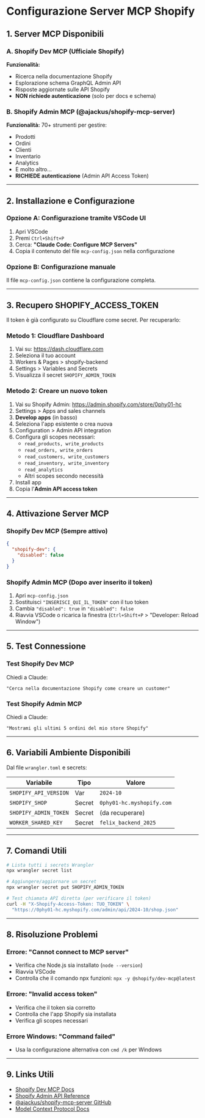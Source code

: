 # Configurazione Server MCP Shopify

## 1. Server MCP Disponibili

### A. Shopify Dev MCP (Ufficiale Shopify)
**Funzionalità:**
- Ricerca nella documentazione Shopify
- Esplorazione schema GraphQL Admin API
- Risposte aggiornate sulle API Shopify
- **NON richiede autenticazione** (solo per docs e schema)

### B. Shopify Admin MCP (@ajackus/shopify-mcp-server)
**Funzionalità:** 70+ strumenti per gestire:
- Prodotti
- Ordini
- Clienti
- Inventario
- Analytics
- E molto altro...
- **RICHIEDE autenticazione** (Admin API Access Token)

---

## 2. Installazione e Configurazione

### Opzione A: Configurazione tramite VSCode UI

1. Apri VSCode
2. Premi `Ctrl+Shift+P`
3. Cerca: **"Claude Code: Configure MCP Servers"**
4. Copia il contenuto del file `mcp-config.json` nella configurazione

### Opzione B: Configurazione manuale

Il file `mcp-config.json` contiene la configurazione completa.

---

## 3. Recupero SHOPIFY_ACCESS_TOKEN

Il token è già configurato su Cloudflare come secret. Per recuperarlo:

### Metodo 1: Cloudflare Dashboard
1. Vai su: https://dash.cloudflare.com
2. Seleziona il tuo account
3. Workers & Pages > shopify-backend
4. Settings > Variables and Secrets
5. Visualizza il secret `SHOPIFY_ADMIN_TOKEN`

### Metodo 2: Creare un nuovo token
1. Vai su Shopify Admin: https://admin.shopify.com/store/0phy01-hc
2. Settings > Apps and sales channels
3. **Develop apps** (in basso)
4. Seleziona l'app esistente o crea nuova
5. Configuration > Admin API integration
6. Configura gli scopes necessari:
   - `read_products, write_products`
   - `read_orders, write_orders`
   - `read_customers, write_customers`
   - `read_inventory, write_inventory`
   - `read_analytics`
   - Altri scopes secondo necessità
7. Install app
8. Copia l'**Admin API access token**

---

## 4. Attivazione Server MCP

### Shopify Dev MCP (Sempre attivo)
```json
{
  "shopify-dev": {
    "disabled": false
  }
}
```

### Shopify Admin MCP (Dopo aver inserito il token)
1. Apri `mcp-config.json`
2. Sostituisci `"INSERISCI_QUI_IL_TOKEN"` con il tuo token
3. Cambia `"disabled": true` in `"disabled": false`
4. Riavvia VSCode o ricarica la finestra (`Ctrl+Shift+P` > "Developer: Reload Window")

---

## 5. Test Connessione

### Test Shopify Dev MCP
Chiedi a Claude:
```
"Cerca nella documentazione Shopify come creare un customer"
```

### Test Shopify Admin MCP
Chiedi a Claude:
```
"Mostrami gli ultimi 5 ordini del mio store Shopify"
```

---

## 6. Variabili Ambiente Disponibili

Dal file `wrangler.toml` e secrets:

| Variabile | Tipo | Valore |
|-----------|------|--------|
| `SHOPIFY_API_VERSION` | Var | `2024-10` |
| `SHOPIFY_SHOP` | Secret | `0phy01-hc.myshopify.com` |
| `SHOPIFY_ADMIN_TOKEN` | Secret | (da recuperare) |
| `WORKER_SHARED_KEY` | Secret | `felix_backend_2025` |

---

## 7. Comandi Utili

```bash
# Lista tutti i secrets Wrangler
npx wrangler secret list

# Aggiungere/aggiornare un secret
npx wrangler secret put SHOPIFY_ADMIN_TOKEN

# Test chiamata API diretta (per verificare il token)
curl -H "X-Shopify-Access-Token: TUO_TOKEN" \
  "https://0phy01-hc.myshopify.com/admin/api/2024-10/shop.json"
```

---

## 8. Risoluzione Problemi

### Errore: "Cannot connect to MCP server"
- Verifica che Node.js sia installato (`node --version`)
- Riavvia VSCode
- Controlla che il comando npx funzioni: `npx -y @shopify/dev-mcp@latest`

### Errore: "Invalid access token"
- Verifica che il token sia corretto
- Controlla che l'app Shopify sia installata
- Verifica gli scopes necessari

### Errore Windows: "Command failed"
- Usa la configurazione alternativa con `cmd /k` per Windows

---

## 9. Links Utili

- [Shopify Dev MCP Docs](https://shopify.dev/docs/apps/build/devmcp)
- [Shopify Admin API Reference](https://shopify.dev/docs/api/admin)
- [@ajackus/shopify-mcp-server GitHub](https://github.com/ajackus/shopify-mcp-server)
- [Model Context Protocol Docs](https://modelcontextprotocol.io/)
